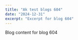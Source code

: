 ```yaml
---
title: "Ak test blogs 604"
date: "2024-12-31"
excerpt: "Excerpt for blog 604"
---
```


Blog content for blog 604
